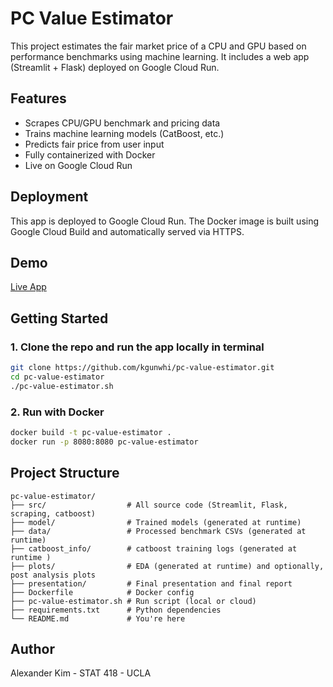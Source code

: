 # PC Value Estimator

This project estimates the fair market price of a CPU and GPU based on performance benchmarks using machine learning. It includes a web app (Streamlit + Flask) deployed on Google Cloud Run.

## Features
- Scrapes CPU/GPU benchmark and pricing data
- Trains machine learning models (CatBoost, etc.)
- Predicts fair price from user input
- Fully containerized with Docker
- Live on Google Cloud Run 

## Deployment
This app is deployed to Google Cloud Run.
The Docker image is built using Google Cloud Build and automatically served via HTTPS.

## Demo
[Live App](https://pc-value-estimator-135418392758.us-central1.run.app)

## Getting Started

### 1. Clone the repo and run the app locally in terminal
```bash
git clone https://github.com/kgunwhi/pc-value-estimator.git
cd pc-value-estimator
./pc-value-estimator.sh
```

### 2. Run with Docker
```bash
docker build -t pc-value-estimator .
docker run -p 8080:8080 pc-value-estimator
```


## Project Structure
```
pc-value-estimator/
├── src/                  # All source code (Streamlit, Flask, scraping, catboost)
├── model/                # Trained models (generated at runtime)
├── data/                 # Processed benchmark CSVs (generated at runtime)
├── catboost_info/        # catboost training logs (generated at runtime )
├── plots/                # EDA (generated at runtime) and optionally, post analysis plots
├── presentation/         # Final presentation and final report
├── Dockerfile            # Docker config
├── pc-value-estimator.sh # Run script (local or cloud)
├── requirements.txt      # Python dependencies
└── README.md             # You're here
```


## Author
Alexander Kim - STAT 418 - UCLA
